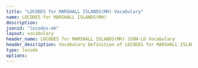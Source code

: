 ```yaml
---
title: "LOCODES for MARSHALL ISLANDS(MH) Vocabulary"
name: LOCODES for MARSHALL ISLANDS(MH) 
description: 
jsonid: "locodes-mh"
layout: vocabulary
header_name: LOCODES for MARSHALL ISLANDS(MH) JSON-LD Vocabulary
header_description: Vocabulary Definition of LOCODES for MARSHALL ISLANDS(MH) semantics in HTML format. JSON-LD format is available at [locodes-mh.jsonld](/vocabulary/locodes-mh.jsonld)
type: locode
options:
---
```

